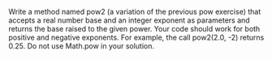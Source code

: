 Write a method named pow2 (a variation of the previous pow exercise) that accepts a real number base and an integer exponent as parameters and returns the base raised to the given power. Your code should work for both positive and negative exponents. For example, the call pow2(2.0, -2) returns 0.25. Do not use Math.pow in your solution.

